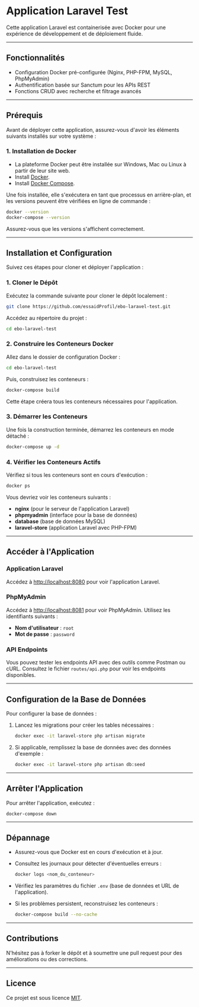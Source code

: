 
# **Application Laravel Test**

Cette application Laravel est containerisée avec Docker pour une expérience de développement et de déploiement fluide.

---

## **Fonctionnalités**
- Configuration Docker pré-configurée (Nginx, PHP-FPM, MySQL, PhpMyAdmin)
- Authentification basée sur Sanctum pour les APIs REST
- Fonctions CRUD avec recherche et filtrage avancés

---

## **Prérequis**
Avant de déployer cette application, assurez-vous d'avoir les éléments suivants installés sur votre système :

### **1. Installation de Docker**
- La plateforme Docker peut être installée sur Windows, Mac ou Linux à partir de leur site web.
- Install [Docker](https://docs.docker.com/install/).  
- Install [Docker Compose](https://docs.docker.com/compose/install/).

Une fois installée, elle s'exécutera en tant que processus en arrière-plan, et les versions peuvent être vérifiées en ligne de commande :

```bash
docker --version
docker-compose --version
```

Assurez-vous que les versions s'affichent correctement.

---

## **Installation et Configuration**

Suivez ces étapes pour cloner et déployer l'application :

### **1. Cloner le Dépôt**
Exécutez la commande suivante pour cloner le dépôt localement :

```bash
git clone https://github.com/essaidProfil/ebo-laravel-test.git
```

Accédez au répertoire du projet :

```bash
cd ebo-laravel-test
```

### **2. Construire les Conteneurs Docker**
Allez dans le dossier de configuration Docker :

```bash
cd ebo-laravel-test
```

Puis, construisez les conteneurs :

```bash
docker-compose build
```

Cette étape créera tous les conteneurs nécessaires pour l'application.

### **3. Démarrer les Conteneurs**
Une fois la construction terminée, démarrez les conteneurs en mode détaché :

```bash
docker-compose up -d
```

### **4. Vérifier les Conteneurs Actifs**
Vérifiez si tous les conteneurs sont en cours d'exécution :

```bash
docker ps
```

Vous devriez voir les conteneurs suivants :
- **nginx** (pour le serveur de l'application Laravel)
- **phpmyadmin** (interface pour la base de données)
- **database** (base de données MySQL)
- **laravel-store** (application Laravel avec PHP-FPM)

---

## **Accéder à l'Application**

### **Application Laravel**
Accédez à [http://localhost:8080](http://localhost:8080) pour voir l'application Laravel.

### **PhpMyAdmin**
Accédez à [http://localhost:8081](http://localhost:8081) pour voir PhpMyAdmin. Utilisez les identifiants suivants :
- **Nom d'utilisateur** : `root`
- **Mot de passe** : `password`

### **API Endpoints**
Vous pouvez tester les endpoints API avec des outils comme Postman ou cURL. Consultez le fichier `routes/api.php` pour voir les endpoints disponibles.

---

## **Configuration de la Base de Données**
Pour configurer la base de données :
1. Lancez les migrations pour créer les tables nécessaires :

   ```bash
   docker exec -it laravel-store php artisan migrate
   ```

2. Si applicable, remplissez la base de données avec des données d'exemple :

   ```bash
   docker exec -it laravel-store php artisan db:seed
   ```

---

## **Arrêter l'Application**
Pour arrêter l'application, exécutez :

```bash
docker-compose down
```

---

## **Dépannage**
- Assurez-vous que Docker est en cours d'exécution et à jour.
- Consultez les journaux pour détecter d'éventuelles erreurs :

  ```bash
  docker logs <nom_du_conteneur>
  ```

- Vérifiez les paramètres du fichier `.env` (base de données et URL de l'application).
- Si les problèmes persistent, reconstruisez les conteneurs :

  ```bash
  docker-compose build --no-cache
  ```

---

## **Contributions**
N'hésitez pas à forker le dépôt et à soumettre une pull request pour des améliorations ou des corrections.

---

## **Licence**
Ce projet est sous licence [MIT](https://opensource.org/licenses/MIT).
